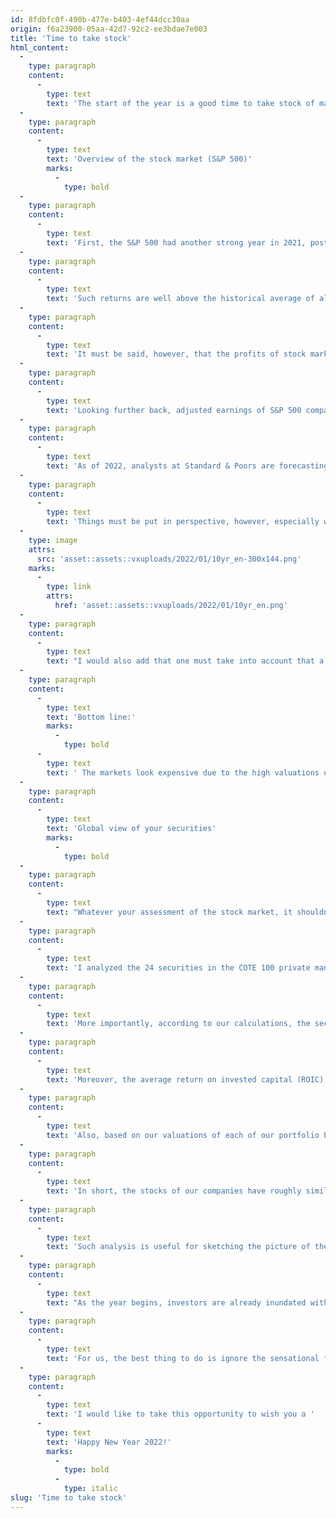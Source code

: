 ```yaml
---
id: 8fdbfc0f-490b-477e-b403-4ef44dcc30aa
origin: f6a23900-05aa-42d7-92c2-ee3bdae7e003
title: 'Time to take stock'
html_content:
  -
    type: paragraph
    content:
      -
        type: text
        text: 'The start of the year is a good time to take stock of many aspects of one’s life. To paraphrase Mark Twain, January is a good time to take stock of your investments, as is February, March, April, May, June, July, August, September, October, November, and December. All kidding aside, here are a few of my observations about the stock markets and our private management portfolio at the start of 2022.'
  -
    type: paragraph
    content:
      -
        type: text
        text: 'Overview of the stock market (S&P 500)'
        marks:
          -
            type: bold
  -
    type: paragraph
    content:
      -
        type: text
        text: 'First, the S&P 500 had another strong year in 2021, posting a total return (including dividends) of 28.7%. This exceptional return follows another exceptional return in 2020, namely 18.4%. As a result, should we hope that the COVID-19 pandemic will continue in 2022? (!) Over the past five years, the annual compound return of the S&P 500 Total has been 18.5% and over 10 years, 16.6%.'
  -
    type: paragraph
    content:
      -
        type: text
        text: 'Such returns are well above the historical average of almost 10% recorded by the stock markets. The “reversion to the mean” phenomenon leads me to believe that returns for the next year and subsequent years could very well approach or even fall below this average.'
  -
    type: paragraph
    content:
      -
        type: text
        text: 'It must be said, however, that the profits of stock market companies have risen sharply over the past year, after suffering a certain decline in 2020 due to the pandemic. Indeed, the profits (excluding extraordinary items) of the companies that make up the S&P 500 index could reach $201.93 per share in 2021 (fourth quarter results have not yet been released), which would represent an increase of 65 % compared to 2020. More significantly, the benefits of 2021 would be 28.5% higher than those of 2019, a pre-pandemic year.'
  -
    type: paragraph
    content:
      -
        type: text
        text: 'Looking further back, adjusted earnings of S&P 500 companies will have grown 90% since 2016, representing a compound annual growth rate of 13.7%. The fact remains that the markets have grown significantly faster than earnings in recent years.'
  -
    type: paragraph
    content:
      -
        type: text
        text: 'As of 2022, analysts at Standard & Poors are forecasting adjusted earnings growth of just over 9% to $220.46 per share, which translates to a price-earnings ratio of 21.6. Such a ratio is significantly higher than the historical average ratio of nearly 15.0 observed in the markets for a hundred years. Perhaps more relevantly, the average forecast price-earnings ratio for the S&P 500 has been around 17.1 over the past 10 years.'
  -
    type: paragraph
    content:
      -
        type: text
        text: 'Things must be put in perspective, however, especially when it comes to the level of interest rates, which dictate the value of any financial asset (the lower they are, the more assets of all kinds are worth). Right now, the 10-year rate on a US government bond is around 1.60%, near its lowest level in ages:'
  -
    type: image
    attrs:
      src: 'asset::assets::vxuploads/2022/01/10yr_en-300x144.png'
    marks:
      -
        type: link
        attrs:
          href: 'asset::assets::vxuploads/2022/01/10yr_en.png'
  -
    type: paragraph
    content:
      -
        type: text
        text: "I would also add that one must take into account that a few stocks of giant companies dominate the S&P 500 Index and play a predominant role in both its returns and its valuation. At the end of 2021, seven stocks represented some 27% of the index's value: Apple, Microsoft, Amazon, Alphabet, Tesla, Meta Platforms (formerly Facebook) and Nvidia. These seven securities are trading on average at more than 51.0 times their expected profits in 2022. If we exclude Tesla which is trading at nearly 125.0 times the expected profits, the group is still trading at more than 39.0 times the expected profits. We estimate that the rest of the S&P 500 stocks (498 companies make up the rest of the index) are trading at around 19.0 times expected earnings, a fairly high level, but which we feel is reasonable in the current low interest rate environment."
  -
    type: paragraph
    content:
      -
        type: text
        text: 'Bottom line:'
        marks:
          -
            type: bold
      -
        type: text
        text: ' The markets look expensive due to the high valuations of a handful of stock market giants. The rest of the market is reasonably priced.'
  -
    type: paragraph
    content:
      -
        type: text
        text: 'Global view of your securities'
        marks:
          -
            type: bold
  -
    type: paragraph
    content:
      -
        type: text
        text: "Whatever your assessment of the stock market, it shouldn't automatically influence your analysis of your own portfolio. Your stocks may well be significantly cheaper than the markets, especially when you factor in the influence of the few stocks in the S&P 500 Index mentioned above."
  -
    type: paragraph
    content:
      -
        type: text
        text: 'I analyzed the 24 securities in the COTE 100 private management model portfolio. Overall, these securities are trading at just over 21.2 times the earnings we expect in 2022, which is in line with the American index. Note, however, that the portfolio is made up of American, Canadian and, to a lesser extent, international securities. The expected price-earnings ratio of the US S&P 500 and Canadian S&P/TSX indices is approaching 19.0.'
  -
    type: paragraph
    content:
      -
        type: text
        text: 'More importantly, according to our calculations, the securities in this portfolio have a net debt to EBITDA (operating profit) ratio of 0.4 versus 1.1 for all stocks on the S&P 500 (including companies in the financial sector, which increases the ratio). This means that our companies are in better financial health than average.'
  -
    type: paragraph
    content:
      -
        type: text
        text: 'Moreover, the average return on invested capital (ROIC) of our companies is 17.7% for the last 12 months compared to our estimate of almost 9% achieved by the S&P 500 companies. Such a gap is explained in our opinion by the fact that we do not invest in money-losing businesses and favour those that are well established and with a robust business model protected by high barriers to entry'
  -
    type: paragraph
    content:
      -
        type: text
        text: 'Also, based on our valuations of each of our portfolio holdings, we estimate that all 24 of our holdings are nearly 17.6% undervalued at recent stock prices.'
  -
    type: paragraph
    content:
      -
        type: text
        text: 'In short, the stocks of our companies have roughly similar valuation ratios to the stock markets, even though they are in much better financial health and much more profitable. Such a finding confirms our goal of investing for the long term in high quality companies at a reasonable price.'
  -
    type: paragraph
    content:
      -
        type: text
        text: 'Such analysis is useful for sketching the picture of the stock market and your portfolio in the present moment. It allows you to see if their valuation remains reasonable and if some of your companies seem too expensive.'
  -
    type: paragraph
    content:
      -
        type: text
        text: "As the year begins, investors are already inundated with articles and editorials advancing stock forecasts of all kinds. The most extreme scenarios will be manifold as they gain more reader's attention. However, while markets are never immune to a correction, I personally believe that even after several years of favourable performance, equity markets remain reasonably valued."
  -
    type: paragraph
    content:
      -
        type: text
        text: 'For us, the best thing to do is ignore the sensational forecasts and stay the course on our philosophy: to invest in high quality companies at a reasonable price and to always remain on the stock market.'
  -
    type: paragraph
    content:
      -
        type: text
        text: 'I would like to take this opportunity to wish you a '
      -
        type: text
        text: 'Happy New Year 2022!'
        marks:
          -
            type: bold
          -
            type: italic
slug: 'Time to take stock'
---
```


